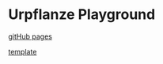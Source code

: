 # Urpflanze Playground

[gitHub pages](https://isabelvonah.github.io/urpflanze-playground/)

[template](https://isabelvonah.github.io/urpflanze-playground/001)
